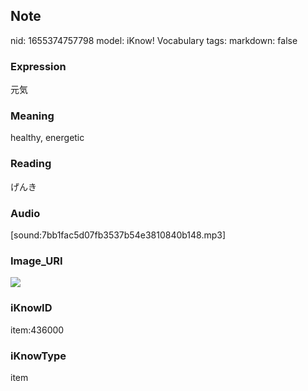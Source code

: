 ## Note
nid: 1655374757798
model: iKnow! Vocabulary
tags: 
markdown: false

### Expression
元気

### Meaning
healthy, energetic

### Reading
げんき

### Audio
[sound:7bb1fac5d07fb3537b54e3810840b148.mp3]

### Image_URI
<img src="73b3533b3f63b385ad5e459af7210d67.jpg">

### iKnowID
item:436000

### iKnowType
item
